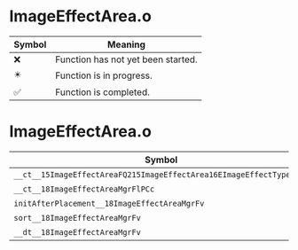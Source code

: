 # ImageEffectArea.o
| Symbol | Meaning 
| ------------- | ------------- 
| :x: | Function has not yet been started. 
| :eight_pointed_black_star: | Function is in progress. 
| :white_check_mark: | Function is completed. 


# ImageEffectArea.o
| Symbol | Decompiled? |
| ------------- | ------------- |
| `__ct__15ImageEffectAreaFQ215ImageEffectArea16EImageEffectTypeiPCc` | :white_check_mark: |
| `__ct__18ImageEffectAreaMgrFlPCc` | :white_check_mark: |
| `initAfterPlacement__18ImageEffectAreaMgrFv` | :white_check_mark: |
| `sort__18ImageEffectAreaMgrFv` | :x: |
| `__dt__18ImageEffectAreaMgrFv` | :white_check_mark: |
